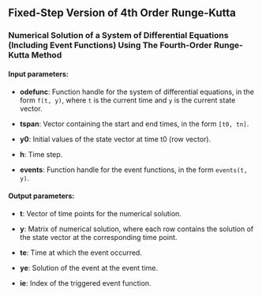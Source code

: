 ## Fixed-Step Version of 4th Order Runge-Kutta

### Numerical Solution of a System of Differential Equations (Including Event Functions) Using The Fourth-Order Runge-Kutta Method

#### Input parameters:

- **odefunc**: Function handle for the system of differential equations, in the form `f(t, y)`, where `t` is the current time and `y` is the current state vector.

- **tspan**: Vector containing the start and end times, in the form `[t0, tn]`.

- **y0**: Initial values of the state vector at time t0 (row vector).

- **h**: Time step.

- **events**: Function handle for the event functions, in the form `events(t, y)`.

#### Output parameters:

- **t**: Vector of time points for the numerical solution.

- **y**: Matrix of numerical solution, where each row contains the solution of the state vector at the corresponding time point.

- **te**: Time at which the event occurred.

- **ye**: Solution of the event at the event time.

- **ie**: Index of the triggered event function.
